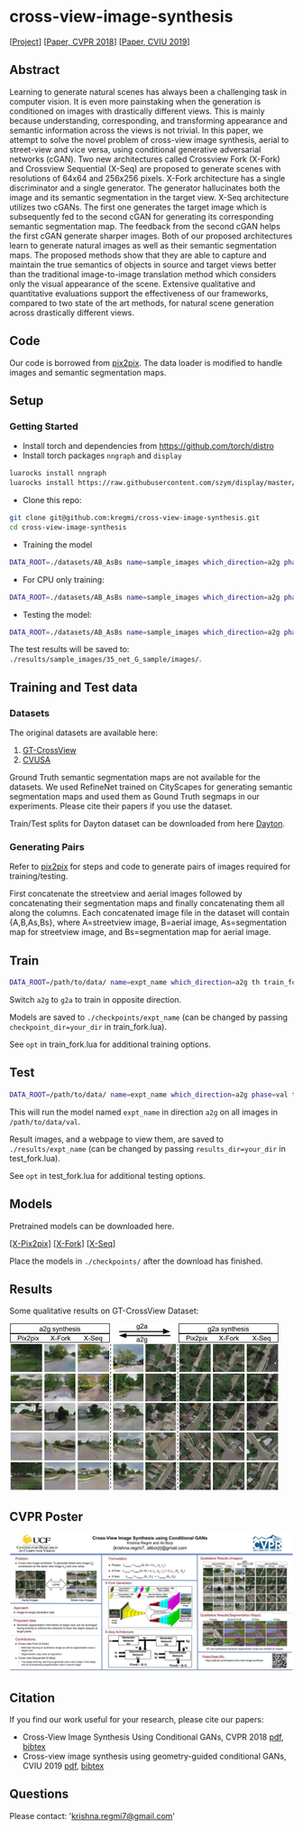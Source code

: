 # cross-view-image-synthesis
[[Project](https://kregmi.github.io/cross-view-image-synthesis)] [[Paper, CVPR 2018](http://openaccess.thecvf.com/content_cvpr_2018/papers/Regmi_Cross-View_Image_Synthesis_CVPR_2018_paper.pdf)] [[Paper, CVIU 2019](https://arxiv.org/pdf/1808.05469.pdf)]


## Abstract
Learning to generate natural scenes has always been a challenging task in computer vision. It is even more painstaking when the generation is conditioned on images with drastically different views. This is mainly because understanding, corresponding, and transforming appearance and semantic information across the views is not trivial. In this paper, we attempt to solve the novel problem of cross-view image synthesis, aerial to street-view and vice versa, using conditional generative adversarial networks (cGAN). Two new architectures called Crossview Fork (X-Fork) and Crossview Sequential (X-Seq) are proposed to generate scenes with resolutions of 64x64 and 256x256 pixels. X-Fork architecture has a single discriminator and a single generator. The generator hallucinates both the image and its semantic segmentation in the target view. X-Seq architecture utilizes two cGANs. The first one generates the target image which is subsequently fed to the second cGAN for generating its corresponding semantic segmentation map. The feedback from the second cGAN helps the first cGAN generate sharper images. Both of our proposed architectures learn to generate natural images as well as their semantic segmentation maps. The proposed methods show that they are able to capture and maintain the true semantics of objects in source and target views better than the traditional image-to-image translation method which considers only the visual appearance of the scene. Extensive qualitative and quantitative evaluations support the effectiveness of our frameworks, compared to two state of the art methods, for natural scene generation across drastically different views.

## Code
Our code is borrowed from [pix2pix](https://github.com/phillipi/pix2pix). The data loader is modified to handle images and semantic segmentation maps.

## Setup

### Getting Started
- Install torch and dependencies from https://github.com/torch/distro
- Install torch packages `nngraph` and `display`
```bash
luarocks install nngraph
luarocks install https://raw.githubusercontent.com/szym/display/master/display-scm-0.rockspec
```
- Clone this repo:
```bash
git clone git@github.com:kregmi/cross-view-image-synthesis.git
cd cross-view-image-synthesis
```

- Training the model
```bash
DATA_ROOT=./datasets/AB_AsBs name=sample_images which_direction=a2g phase=sample th train_fork.lua
```
- For CPU only training: 
```bash
DATA_ROOT=./datasets/AB_AsBs name=sample_images which_direction=a2g phase=sample gpu=0 cudnn=0 th train_fork.lua
```
- Testing the model:
```bash
DATA_ROOT=./datasets/AB_AsBs name=sample_images which_direction=a2g phase=sample which_epoch=35 th test_fork.lua 
```
The test results will be saved to: `./results/sample_images/35_net_G_sample/images/`.

## Training and Test data
### Datasets
The original datasets are available here:
1. [GT-CrossView](https://github.com/lugiavn/gt-crossview)
2. [CVUSA](http://cs.uky.edu/~jacobs/datasets/cvusa/)

Ground Truth semantic segmentation maps are not available for the datasets. We used RefineNet trained on CityScapes for generating semantic segmentation maps and used them as Gound Truth segmaps in our experiments. Please cite their papers if you use the dataset.

Train/Test splits for Dayton dataset can be downloaded from here [Dayton](https://github.com/kregmi/cross-view-image-synthesis/tree/master/datasets/dayton_split). 

### Generating Pairs
Refer to [pix2pix](https://github.com/phillipi/pix2pix/blob/master/scripts/combine_A_and_B.py) for steps and code to generate pairs of images required for training/testing.

First concatenate the streetview and aerial images followed by concatenating their segmentation maps and finally concatenating them all along the columns. Each concatenated image file in the dataset will contain {A,B,As,Bs}, 
where A=streetview image, B=aerial image, As=segmentation map for streetview image, and Bs=segmentation map for aerial image.

## Train
```bash
DATA_ROOT=/path/to/data/ name=expt_name which_direction=a2g th train_fork.lua
```
Switch `a2g` to `g2a` to train in opposite direction.

Models are saved to `./checkpoints/expt_name` (can be changed by passing `checkpoint_dir=your_dir` in train_fork.lua).

See `opt` in train_fork.lua for additional training options.

## Test
```bash
DATA_ROOT=/path/to/data/ name=expt_name which_direction=a2g phase=val th test_fork.lua
```

This will run the model named `expt_name` in direction `a2g` on all images in `/path/to/data/val`.

Result images, and a webpage to view them, are saved to `./results/expt_name` (can be changed by passing `results_dir=your_dir` in test_fork.lua).

See `opt` in test_fork.lua for additional testing options.

## Models
Pretrained models can be downloaded here.

[[X-Pix2pix]](https://drive.google.com/open?id=1y5E4XNWiYz5s80Yb9TwVyqFqnZJ3byoJ)   [[X-Fork]](https://drive.google.com/open?id=1DsXaEJJy_iHjd819ZU_zKu8x3VzHHCYO)   [[X-Seq](https://drive.google.com/open?id=11VA_ipbSv6Y_cqNG0BouQwK8LbiJEgiX)]

Place the models in `./checkpoints/` after the download has finished.

## Results

Some qualitative results on GT-CrossView Dataset:

![result](test_256.jpg)

## CVPR Poster
![poster](cross-view-image-synthesis-poster.jpg)


## Citation
If you find our work useful for your research, please cite our papers: 
- Cross-View Image Synthesis Using Conditional GANs, CVPR 2018 [pdf](http://openaccess.thecvf.com/content_cvpr_2018/papers/Regmi_Cross-View_Image_Synthesis_CVPR_2018_paper.pdf), [bibtex](https://github.com/kregmi/cross-view-image-synthesis/tree/master/resources/bibtex_cvpr.txt)
- Cross-view image synthesis using geometry-guided conditional GANs, CVIU 2019 [pdf](https://arxiv.org/pdf/1808.05469.pdf), [bibtex](https://github.com/kregmi/cross-view-image-synthesis/tree/master/resources/bibtex_cviu.txt)

## Questions

Please contact: 'krishna.regmi7@gmail.com'
